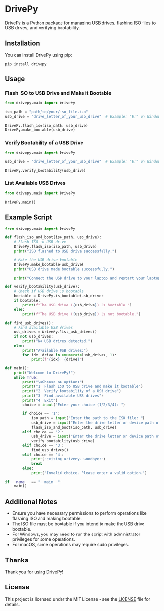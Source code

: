 # DrivePy

DrivePy is a Python package for managing USB drives, flashing ISO files to USB drives, and verifying bootability.

## Installation

You can install DrivePy using pip:

```
pip install drivepy
```

## Usage

### Flash ISO to USB Drive and Make it Bootable

```python
from drivepy.main import DrivePy

iso_path = "path/to/your/iso_file.iso"
usb_drive = "drive_letter_of_your_usb_drive"  # Example: "E:" on Windows, "/dev/sdb" on Linux

DrivePy.flash_iso(iso_path, usb_drive)
DrivePy.make_bootable(usb_drive)
```

### Verify Bootability of a USB Drive

```python
from drivepy.main import DrivePy

usb_drive = "drive_letter_of_your_usb_drive"  # Example: "E:" on Windows, "/dev/sdb" on Linux

DrivePy.verify_bootability(usb_drive)
```

### List Available USB Drives

```python
from drivepy.main import DrivePy

DrivePy.main()
```

## Example Script

```python
from drivepy.main import DrivePy

def flash_iso_and_boot(iso_path, usb_drive):
    # Flash ISO to USB drive
    DrivePy.flash_iso(iso_path, usb_drive)
    print("ISO flashed to USB drive successfully.")

    # Make the USB drive bootable
    DrivePy.make_bootable(usb_drive)
    print("USB drive made bootable successfully.")

    print("Connect the USB drive to your laptop and restart your laptop to boot from it.")

def verify_bootability(usb_drive):
    # Check if USB drive is bootable
    bootable = DrivePy.is_bootable(usb_drive)
    if bootable:
        print(f"The USB drive ({usb_drive}) is bootable.")
    else:
        print(f"The USB drive ({usb_drive}) is not bootable.")

def find_usb_drives():
    # Find available USB drives
    usb_drives = DrivePy.list_usb_drives()
    if not usb_drives:
        print("No USB drives detected.")
    else:
        print("Available USB drives:")
        for idx, drive in enumerate(usb_drives, 1):
            print(f"{idx}: {drive}")

def main():
    print("Welcome to DrivePy!")
    while True:
        print("\nChoose an option:")
        print("1. Flash ISO to USB drive and make it bootable")
        print("2. Verify bootability of a USB drive")
        print("3. Find available USB drives")
        print("4. Exit")
        choice = input("Enter your choice (1/2/3/4): ")

        if choice == '1':
            iso_path = input("Enter the path to the ISO file: ")
            usb_drive = input("Enter the drive letter or device path of the USB drive: ")
            flash_iso_and_boot(iso_path, usb_drive)
        elif choice == '2':
            usb_drive = input("Enter the drive letter or device path of the USB drive: ")
            verify_bootability(usb_drive)
        elif choice == '3':
            find_usb_drives()
        elif choice == '4':
            print("Exiting DrivePy. Goodbye!")
            break
        else:
            print("Invalid choice. Please enter a valid option.")

if __name__ == "__main__":
    main()
```

## Additional Notes

- Ensure you have necessary permissions to perform operations like flashing ISO and making bootable.
- The ISO file must be bootable if you intend to make the USB drive bootable.
- For Windows, you may need to run the script with administrator privileges for some operations.
- For macOS, some operations may require sudo privileges.

## Thanks

Thank you for using DrivePy!

## License

This project is licensed under the MIT License - see the [LICENSE](LICENSE) file for details.

